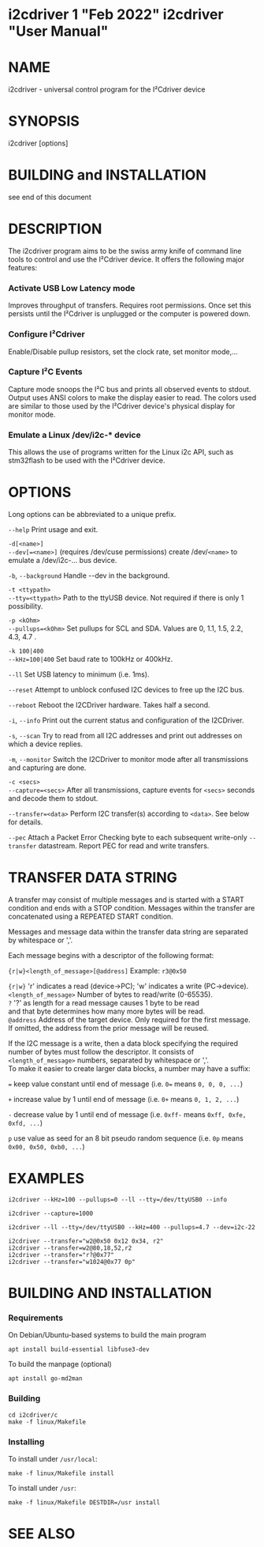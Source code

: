 i2cdriver 1 "Feb 2022" i2cdriver "User Manual"
==================================================

# NAME
i2cdriver - universal control program for the I²Cdriver device

# SYNOPSIS
i2cdriver [options]

# BUILDING and INSTALLATION
see end of this document

# DESCRIPTION
The i2cdriver program aims to be the swiss army knife of command line tools to control
and use the I²Cdriver device. It offers the following major features:

### Activate USB Low Latency mode
Improves throughput of transfers. Requires root permissions. Once set this persists until
the I²Cdriver is unplugged or the computer is powered down.

### Configure I²Cdriver
Enable/Disable pullup resistors, set the clock rate, set monitor mode,...

### Capture I²C Events
Capture mode snoops the I²C bus and prints all observed events to stdout.
Output uses ANSI colors to make the display easier to read. The colors used are
similar to those used by the I²Cdriver device's physical display for monitor mode.

### Emulate a Linux /dev/i2c-* device
This allows the use of programs written for the Linux i2c API, such as stm32flash to
be used with the I²Cdriver device.

# OPTIONS
Long options can be abbreviated to a unique prefix.

`--help`                Print usage and exit.

`-d[<name>]`   
`--dev[=<name>]`       (requires /dev/cuse permissions) create /dev/`<name>` to emulate a
                     /dev/i2c-...  bus device.

`-b`, `--background`      Handle --dev in the background.

`-t <ttypath>`   
`--tty=<ttypath>`      Path to the ttyUSB device.
                     Not required if there is only 1 possibility.

`-p <kOhm>`   
`--pullups=<kOhm>`     Set pullups for SCL and SDA.
                     Values are 0, 1.1, 1.5, 2.2, 4.3, 4.7 .

`-k 100|400`  
`--kHz=100|400`        Set baud rate to 100kHz or 400kHz.

`--ll`                 Set USB latency to minimum (i.e. 1ms).

`--reset`              Attempt to unblock confused I2C devices to free up the I2C bus.

`--reboot`             Reboot the I2CDriver hardware. Takes half a second.

`-i`, `--info`           Print out the current status and configuration of the I2CDriver.

`-s`, `--scan`           Try to read from all I2C addresses
                     and print out addresses on which a device replies.

`-m`, `--monitor`        Switch the I2CDriver to monitor mode after all transmissions
                     and capturing are done.

`-c <secs>`   
`--capture=<secs>`     After all transmissions, capture events for `<secs>` seconds
                     and decode them to stdout.

`--transfer=<data>`    Perform I2C transfer(s) according to `<data>`. See below for details.

`--pec`                Attach a Packet Error Checking byte to each subsequent
                     write-only `--transfer` datastream. Report PEC for read and write transfers.

# TRANSFER DATA STRING
A transfer may consist of multiple messages and is started with a START condition and ends with a STOP condition. Messages within the transfer are concatenated using a REPEATED START condition.

Messages and message data within the transfer data string are separated by whitespace or ','.

Each message begins with a descriptor of the following format:

`{r|w}<length_of_message>[@address]`   Example: `r3@0x50`


 `{r|w}`               'r' indicates a read (device->PC); 'w' indicates a write (PC->device).  
`<length_of_message>`  Number of bytes to read/write (0-65535).  
  `?`                 '?' as length for a read message causes 1 byte to be read   
                     and that byte determines how many more bytes will be read.   
`@address`             Address of the target device. Only required for the first message.
                     If omitted, the address from the prior message will be reused.

If the I2C message is a write, then a data block specifying the required number of bytes must follow the descriptor. It consists of `<length_of_message>` numbers, separated by
whitespace or ','.  
To make it easier to create larger data blocks, a number may have a suffix:  

`=`      keep value constant until end of message (i.e. `0=` means `0, 0, 0, ...`)

`+`      increase value by 1 until end of message (i.e. `0+` means `0, 1, 2, ...`)

`-`      decrease value by 1 until end of message (i.e. `0xff-` means `0xff, 0xfe, 0xfd, ...`)

`p`      use value as seed for an 8 bit pseudo random sequence
(i.e. `0p` means `0x00, 0x50, 0xb0, ...`)


# EXAMPLES
```
i2cdriver --kHz=100 --pullups=0 --ll --tty=/dev/ttyUSB0 --info

i2cdriver --capture=1000

i2cdriver --ll --tty=/dev/ttyUSB0 --kHz=400 --pullups=4.7 --dev=i2c-22

i2cdriver --transfer="w2@0x50 0x12 0x34, r2"
i2cdriver --transfer=w2@80,18,52,r2
i2cdriver --transfer="r?@0x77"
i2cdriver --transfer="w1024@0x77 0p"
```

# BUILDING AND INSTALLATION

### Requirements
On Debian/Ubuntu-based systems to build the main program

`apt install build-essential libfuse3-dev`

To build the manpage (optional)

`apt install go-md2man`

### Building
`cd i2cdriver/c`  
`make -f linux/Makefile`  

### Installing
To install under `/usr/local`:  

`make -f linux/Makefile install`  


To install under `/usr`:  

`make -f linux/Makefile DESTDIR=/usr install`


# SEE ALSO
